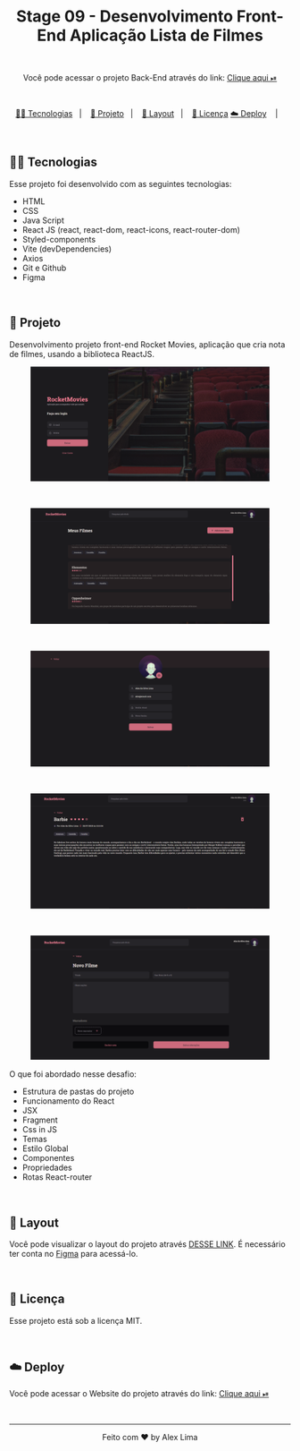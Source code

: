 <h1 align="center"> Stage 09 - Desenvolvimento Front-End Aplicação Lista de Filmes</h1>
<br>
<p align="center">Você pode acessar o projeto Back-End através do link: 
  <a href= "https://github.com/A1exLima/rocketseat-stage8-backend-desafio" target="_blank"> Clique aqui ⏯ </a>
</p>
<br>
<p align="center">
  <a href="#-tecnologias">👨‍💻 Tecnologias</a>&nbsp;&nbsp;&nbsp;|&nbsp;&nbsp;&nbsp;
  <a href="#-projeto">📄 Projeto</a>&nbsp;&nbsp;&nbsp;|&nbsp;&nbsp;&nbsp;
  <a href="#-layout">📱 Layout</a>&nbsp;&nbsp;&nbsp;|&nbsp;&nbsp;&nbsp;
  <a href="#-licença">🪪 Licença</a>
  <a href="#-licença">☁️ Deploy</a>
  </a>&nbsp;&nbsp;&nbsp;|&nbsp;&nbsp;&nbsp;
</p>

<br>

## 👨‍💻 Tecnologias

Esse projeto foi desenvolvido com as seguintes tecnologias:

- HTML
- CSS
- Java Script
- React JS (react, react-dom, react-icons, react-router-dom)
- Styled-components
- Vite (devDependencies)
- Axios
- Git e Github
- Figma

<br>


## 📄 Projeto

<p align="start">
Desenvolvimento projeto front-end Rocket Movies, aplicação que cria nota de filmes, usando a biblioteca ReactJS.

<p align="center">
  <img alt="Aplicação front-end" src="./src/images/1.png" width="85%">
</p>
<br>
<p align="center">
  <img alt="Aplicação front-end" src="./src/images/2.png" width="85%">
</p>
<br>
<p align="center">
  <img alt="Aplicação front-end" src="./src/images/3.png" width="85%">
</p>
<br>
<p align="center">
  <img alt="Aplicação front-end" src="./src/images/4.png" width="85%">
</p>
<br>
<p align="center">
  <img alt="Aplicação front-end" src="./src/images/5.png" width="85%">
</p>

O que foi abordado nesse desafio:

- Estrutura de pastas do projeto
- Funcionamento do React
- JSX
- Fragment
- Css in JS
- Temas
- Estilo Global
- Componentes
- Propriedades
- Rotas React-router
</p>

<br>

## 📱 Layout

Você pode visualizar o layout do projeto através [DESSE LINK](<https://www.figma.com/file/RHoYG5npcSsh9yk5L4MkGP/RocketMovies-(Copy)?node-id=0%3A1&mode=dev>). É necessário ter conta no [Figma](https://figma.com) para acessá-lo.

<br>

## 🪪 Licença

Esse projeto está sob a licença MIT.

<br>

## ☁️ Deploy

<p>Você pode acessar o Website do projeto através do link: 
<a href= "https://rocketmovienotes.netlify.app/" target="_blank"> Clique aqui ⏯ </a>
</p>

<br>

---

<p align="center">Feito com  ♥  by Alex Lima</p>